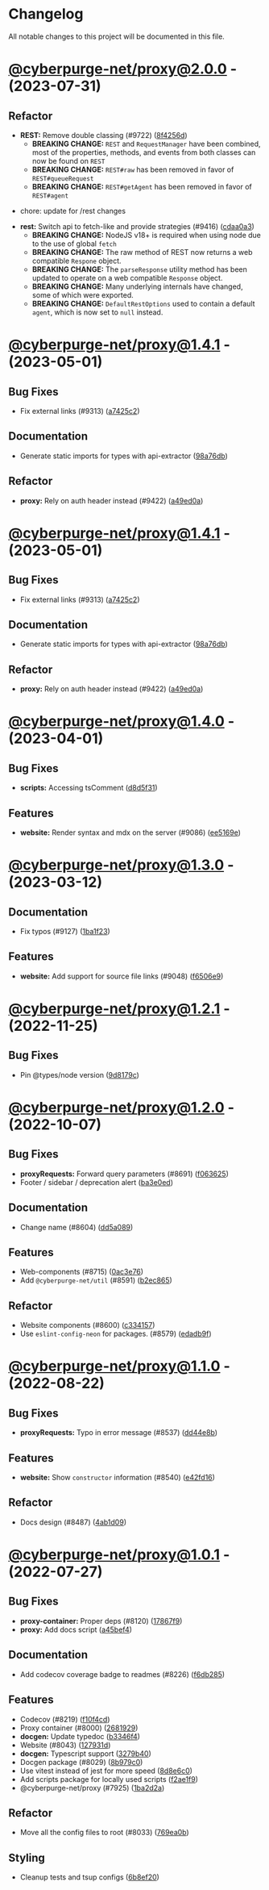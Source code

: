 # Changelog

All notable changes to this project will be documented in this file.

# [@cyberpurge-net/proxy@2.0.0](https://github.com/cyberpurge-net/discord.js/compare/@cyberpurge-net/proxy@1.4.1...@cyberpurge-net/proxy@2.0.0) - (2023-07-31)

## Refactor

- **REST:** Remove double classing (#9722) ([8f4256d](https://github.com/cyberpurge-net/discord.js/commit/8f4256db8a52ac08359d0b3436f41b641ac4e382))
  - **BREAKING CHANGE:** `REST` and `RequestManager` have been combined, most of the properties, methods, and events from both classes can now be found on `REST`
  - **BREAKING CHANGE:** `REST#raw` has been removed in favor of `REST#queueRequest`
  - **BREAKING CHANGE:** `REST#getAgent` has been removed in favor of `REST#agent`

* chore: update for /rest changes
- **rest:** Switch api to fetch-like and provide strategies (#9416) ([cdaa0a3](https://github.com/cyberpurge-net/discord.js/commit/cdaa0a36f586459f1e5ede868c4250c7da90455c))
  - **BREAKING CHANGE:** NodeJS v18+ is required when using node due to the use of global `fetch`
  - **BREAKING CHANGE:** The raw method of REST now returns a web compatible `Respone` object.
  - **BREAKING CHANGE:** The `parseResponse` utility method has been updated to operate on a web compatible `Response` object.
  - **BREAKING CHANGE:** Many underlying internals have changed, some of which were exported.
  - **BREAKING CHANGE:** `DefaultRestOptions` used to contain a default `agent`, which is now set to `null` instead.

# [@cyberpurge-net/proxy@1.4.1](https://github.com/cyberpurge-net/discord.js/compare/@cyberpurge-net/proxy@1.4.0...@cyberpurge-net/proxy@1.4.1) - (2023-05-01)

## Bug Fixes

- Fix external links (#9313) ([a7425c2](https://github.com/cyberpurge-net/discord.js/commit/a7425c29c4f23f1b31f4c6a463107ca9eb7fd7e2))

## Documentation

- Generate static imports for types with api-extractor ([98a76db](https://github.com/cyberpurge-net/discord.js/commit/98a76db482879f79d6bb2fb2e5fc65ac2c34e2d9))

## Refactor

- **proxy:** Rely on auth header instead (#9422) ([a49ed0a](https://github.com/cyberpurge-net/discord.js/commit/a49ed0a2d5934ad7af2e9cfbf7c5ccf171599591))

# [@cyberpurge-net/proxy@1.4.1](https://github.com/cyberpurge-net/discord.js/compare/@cyberpurge-net/proxy@1.4.0...@cyberpurge-net/proxy@1.4.1) - (2023-05-01)

## Bug Fixes

- Fix external links (#9313) ([a7425c2](https://github.com/cyberpurge-net/discord.js/commit/a7425c29c4f23f1b31f4c6a463107ca9eb7fd7e2))

## Documentation

- Generate static imports for types with api-extractor ([98a76db](https://github.com/cyberpurge-net/discord.js/commit/98a76db482879f79d6bb2fb2e5fc65ac2c34e2d9))

## Refactor

- **proxy:** Rely on auth header instead (#9422) ([a49ed0a](https://github.com/cyberpurge-net/discord.js/commit/a49ed0a2d5934ad7af2e9cfbf7c5ccf171599591))

# [@cyberpurge-net/proxy@1.4.0](https://github.com/cyberpurge-net/discord.js/compare/@cyberpurge-net/proxy@1.3.0...@cyberpurge-net/proxy@1.4.0) - (2023-04-01)

## Bug Fixes

- **scripts:** Accessing tsComment ([d8d5f31](https://github.com/cyberpurge-net/discord.js/commit/d8d5f31d3927fd1de62f1fa3a1a6e454243ad87b))

## Features

- **website:** Render syntax and mdx on the server (#9086) ([ee5169e](https://github.com/cyberpurge-net/discord.js/commit/ee5169e0aadd7bbfcd752aae614ec0f69602b68b))

# [@cyberpurge-net/proxy@1.3.0](https://github.com/cyberpurge-net/discord.js/compare/@cyberpurge-net/proxy@1.2.1...@cyberpurge-net/proxy@1.3.0) - (2023-03-12)

## Documentation

- Fix typos (#9127) ([1ba1f23](https://github.com/cyberpurge-net/discord.js/commit/1ba1f238f04221ec890fc921678909b5b7d92c26))

## Features

- **website:** Add support for source file links (#9048) ([f6506e9](https://github.com/cyberpurge-net/discord.js/commit/f6506e99c496683ee0ab67db0726b105b929af38))

# [@cyberpurge-net/proxy@1.2.1](https://github.com/cyberpurge-net/discord.js/compare/@cyberpurge-net/proxy@1.2.0...@cyberpurge-net/proxy@1.2.1) - (2022-11-25)

## Bug Fixes

- Pin @types/node version ([9d8179c](https://github.com/cyberpurge-net/discord.js/commit/9d8179c6a78e1c7f9976f852804055964d5385d4))

# [@cyberpurge-net/proxy@1.2.0](https://github.com/cyberpurge-net/discord.js/compare/@cyberpurge-net/proxy@1.1.0...@cyberpurge-net/proxy@1.2.0) - (2022-10-07)

## Bug Fixes

- **proxyRequests:** Forward query parameters (#8691) ([f063625](https://github.com/cyberpurge-net/discord.js/commit/f063625836915b0fa3b0f0b89d073e877465dfd4))
- Footer / sidebar / deprecation alert ([ba3e0ed](https://github.com/cyberpurge-net/discord.js/commit/ba3e0ed348258fe8e51eefb4aa7379a1230616a9))

## Documentation

- Change name (#8604) ([dd5a089](https://github.com/cyberpurge-net/discord.js/commit/dd5a08944c258a847fc4377f1d5e953264ab47d0))

## Features

- Web-components (#8715) ([0ac3e76](https://github.com/cyberpurge-net/discord.js/commit/0ac3e766bd9dbdeb106483fa4bb085d74de346a2))
- Add `@cyberpurge-net/util` (#8591) ([b2ec865](https://github.com/cyberpurge-net/discord.js/commit/b2ec865765bf94181473864a627fb63ea8173fd3))

## Refactor

- Website components (#8600) ([c334157](https://github.com/cyberpurge-net/discord.js/commit/c3341570d983aea9ecc419979d5a01de658c9d67))
- Use `eslint-config-neon` for packages. (#8579) ([edadb9f](https://github.com/cyberpurge-net/discord.js/commit/edadb9fe5dfd9ff51a3cfc9b25cb242d3f9f5241))

# [@cyberpurge-net/proxy@1.1.0](https://github.com/cyberpurge-net/discord.js/compare/@cyberpurge-net/proxy@1.0.1...@cyberpurge-net/proxy@1.1.0) - (2022-08-22)

## Bug Fixes

- **proxyRequests:** Typo in error message (#8537) ([dd44e8b](https://github.com/cyberpurge-net/discord.js/commit/dd44e8b6ec141e630af4543bd3babcce39aa2887))

## Features

- **website:** Show `constructor` information (#8540) ([e42fd16](https://github.com/cyberpurge-net/discord.js/commit/e42fd1636973b10dd7ed6fb4280ee1a4a8f82007))

## Refactor

- Docs design (#8487) ([4ab1d09](https://github.com/cyberpurge-net/discord.js/commit/4ab1d09997a18879a9eb9bda39df6f15aa22557e))

# [@cyberpurge-net/proxy@1.0.1](https://github.com/cyberpurge-net/discord.js/tree/@cyberpurge-net/proxy@1.0.1) - (2022-07-27)

## Bug Fixes

- **proxy-container:** Proper deps (#8120) ([17867f9](https://github.com/cyberpurge-net/discord.js/commit/17867f9154d0dd16357f4ff29da641e23a33a9fa))
- **proxy:** Add docs script ([a45bef4](https://github.com/cyberpurge-net/discord.js/commit/a45bef4cad77dac1a4138fd0d52b769ce09b5678))

## Documentation

- Add codecov coverage badge to readmes (#8226) ([f6db285](https://github.com/cyberpurge-net/discord.js/commit/f6db285c073898a749fe4591cbd4463d1896daf5))

## Features

- Codecov (#8219) ([f10f4cd](https://github.com/cyberpurge-net/discord.js/commit/f10f4cdcd88ca6be7ec735ed3a415ba13da83db0))
- Proxy container (#8000) ([2681929](https://github.com/cyberpurge-net/discord.js/commit/2681929e4263032ad34a99ecb42465c320b271ba))
- **docgen:** Update typedoc ([b3346f4](https://github.com/cyberpurge-net/discord.js/commit/b3346f4b9b3d4f96443506643d4631dc1c6d7b21))
- Website (#8043) ([127931d](https://github.com/cyberpurge-net/discord.js/commit/127931d1df7a2a5c27923c2f2151dbf3824e50cc))
- **docgen:** Typescript support ([3279b40](https://github.com/cyberpurge-net/discord.js/commit/3279b40912e6aa61507bedb7db15a2b8668de44b))
- Docgen package (#8029) ([8b979c0](https://github.com/cyberpurge-net/discord.js/commit/8b979c0245c42fd824d8e98745ee869f5360fc86))
- Use vitest instead of jest for more speed ([8d8e6c0](https://github.com/cyberpurge-net/discord.js/commit/8d8e6c03decd7352a2aa180f6e5bc1a13602539b))
- Add scripts package for locally used scripts ([f2ae1f9](https://github.com/cyberpurge-net/discord.js/commit/f2ae1f9348bfd893332a9060f71a8a5f272a1b8b))
- @cyberpurge-net/proxy (#7925) ([1ba2d2a](https://github.com/cyberpurge-net/discord.js/commit/1ba2d2a898613e5fcc119a97dce935f4db91162c))

## Refactor

- Move all the config files to root (#8033) ([769ea0b](https://github.com/cyberpurge-net/discord.js/commit/769ea0bfe78c4f1d413c6b397c604ffe91e39c6a))

## Styling

- Cleanup tests and tsup configs ([6b8ef20](https://github.com/cyberpurge-net/discord.js/commit/6b8ef20cb3af5b5cfd176dd0aa0a1a1e98551629))
